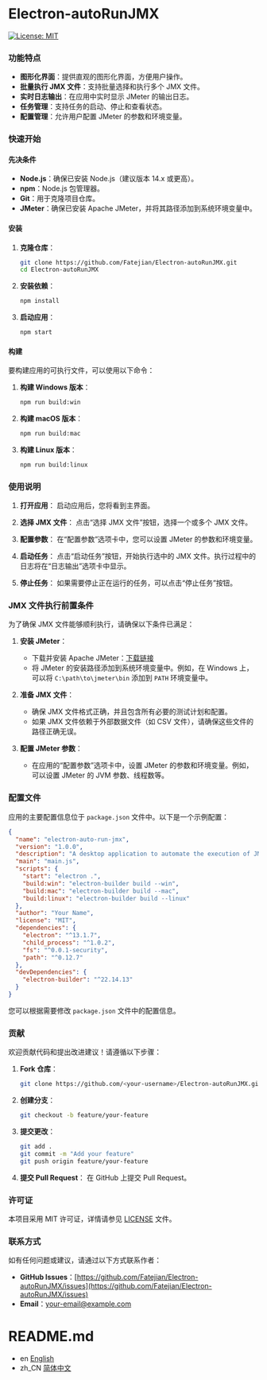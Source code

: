 # Electron-autoRunJMX

[![License: MIT](https://img.shields.io/github/license/Fatejian/Electron-autoRunJMX.svg)](https://github.com/Fatejian/Electron-autoRunJMX/blob/master/LICENSE)

### 功能特点

- **图形化界面**：提供直观的图形化界面，方便用户操作。
- **批量执行 JMX 文件**：支持批量选择和执行多个 JMX 文件。
- **实时日志输出**：在应用中实时显示 JMeter 的输出日志。
- **任务管理**：支持任务的启动、停止和查看状态。
- **配置管理**：允许用户配置 JMeter 的参数和环境变量。

### 快速开始

#### 先决条件

- **Node.js**：确保已安装 Node.js（建议版本 14.x 或更高）。
- **npm**：Node.js 包管理器。
- **Git**：用于克隆项目仓库。
- **JMeter**：确保已安装 Apache JMeter，并将其路径添加到系统环境变量中。

#### 安装

1. **克隆仓库**：
   ```sh
   git clone https://github.com/Fatejian/Electron-autoRunJMX.git
   cd Electron-autoRunJMX
   ```

2. **安装依赖**：
   ```sh
   npm install
   ```

3. **启动应用**：
   ```sh
   npm start
   ```

#### 构建

要构建应用的可执行文件，可以使用以下命令：

1. **构建 Windows 版本**：
   ```sh
   npm run build:win
   ```

2. **构建 macOS 版本**：
   ```sh
   npm run build:mac
   ```

3. **构建 Linux 版本**：
   ```sh
   npm run build:linux
   ```

### 使用说明

1. **打开应用**：
   启动应用后，您将看到主界面。

2. **选择 JMX 文件**：
   点击“选择 JMX 文件”按钮，选择一个或多个 JMX 文件。

3. **配置参数**：
   在“配置参数”选项卡中，您可以设置 JMeter 的参数和环境变量。

4. **启动任务**：
   点击“启动任务”按钮，开始执行选中的 JMX 文件。执行过程中的日志将在“日志输出”选项卡中显示。

5. **停止任务**：
   如果需要停止正在运行的任务，可以点击“停止任务”按钮。

### JMX 文件执行前置条件

为了确保 JMX 文件能够顺利执行，请确保以下条件已满足：

1. **安装 JMeter**：
   - 下载并安装 Apache JMeter：[下载链接](https://jmeter.apache.org/download_jmeter.cgi)
   - 将 JMeter 的安装路径添加到系统环境变量中。例如，在 Windows 上，可以将 `C:\path\to\jmeter\bin` 添加到 `PATH` 环境变量中。

2. **准备 JMX 文件**：
   - 确保 JMX 文件格式正确，并且包含所有必要的测试计划和配置。
   - 如果 JMX 文件依赖于外部数据文件（如 CSV 文件），请确保这些文件的路径正确无误。

3. **配置 JMeter 参数**：
   - 在应用的“配置参数”选项卡中，设置 JMeter 的参数和环境变量。例如，可以设置 JMeter 的 JVM 参数、线程数等。

### 配置文件

应用的主要配置信息位于 `package.json` 文件中。以下是一个示例配置：

```json
{
  "name": "electron-auto-run-jmx",
  "version": "1.0.0",
  "description": "A desktop application to automate the execution of JMeter test scripts.",
  "main": "main.js",
  "scripts": {
    "start": "electron .",
    "build:win": "electron-builder build --win",
    "build:mac": "electron-builder build --mac",
    "build:linux": "electron-builder build --linux"
  },
  "author": "Your Name",
  "license": "MIT",
  "dependencies": {
    "electron": "^13.1.7",
    "child_process": "^1.0.2",
    "fs": "^0.0.1-security",
    "path": "^0.12.7"
  },
  "devDependencies": {
    "electron-builder": "^22.14.13"
  }
}
```

您可以根据需要修改 `package.json` 文件中的配置信息。

### 贡献

欢迎贡献代码和提出改进建议！请遵循以下步骤：

1. **Fork 仓库**：
   ```sh
   git clone https://github.com/<your-username>/Electron-autoRunJMX.git
   ```

2. **创建分支**：
   ```sh
   git checkout -b feature/your-feature
   ```

3. **提交更改**：
   ```sh
   git add .
   git commit -m "Add your feature"
   git push origin feature/your-feature
   ```

4. **提交 Pull Request**：
   在 GitHub 上提交 Pull Request。

### 许可证

本项目采用 MIT 许可证，详情请参见 [LICENSE](LICENSE) 文件。

### 联系方式

如有任何问题或建议，请通过以下方式联系作者：

- **GitHub Issues**：[https://github.com/Fatejian/Electron-autoRunJMX/issues](https://github.com/Fatejian/Electron-autoRunJMX/issues)
- **Email**：[your-email@example.com](mailto:your-email@example.com)

# README.md

- en [English](README.md)
- zh_CN [简体中文](readme/README.zh_CN.md)